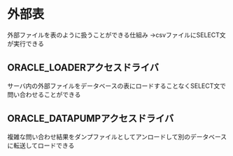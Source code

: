 # 外部表
外部ファイルを表のように扱うことができる仕組み
→csvファイルにSELECT文が実行できる
## ORACLE_LOADERアクセスドライバ
サーバ内の外部ファイルをデータベースの表にロードすることなくSELECT文で問い合わせることができる
## ORACLE_DATAPUMPアクセスドライバ
複雑な問い合わせ結果をダンプファイルとしてアンロードして別のデータベースに転送してロードできる